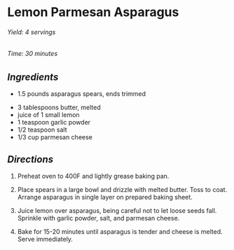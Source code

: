 # Lemon Parmesan Asparagus

######  Yield: 4 servings
######  Time: 30 minutes

##  *Ingredients*

- 1.5 pounds asparagus spears, ends trimmed
<!--  -->
- 3 tablespoons butter, melted
- juice of 1 small lemon
- 1 teaspoon garlic powder
- 1/2 teaspoon salt
- 1/3 cup parmesan cheese

##  *Directions*

1. Preheat oven to 400F and lightly grease baking pan.

2. Place spears in a large bowl and drizzle with melted butter. Toss to coat. Arrange asparagus in single layer on prepared baking sheet.

3. Juice lemon over asparagus, being careful not to let loose seeds fall. Sprinkle with garlic powder, salt, and parmesan cheese.

4. Bake for 15-20 minutes until asparagus is tender and cheese is melted. Serve immediately.
